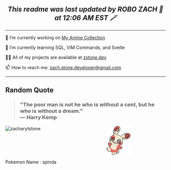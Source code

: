<h2 align="center" style="font-style: italic; font-weight: bold;"> This readme was last updated by ROBO ZACH 🤖 at 12:06 AM EST 🪄 </h2>

---

🔭 I’m currently working on [My Anime Collection](https://github.com/ZacharyTStone/My-Anime-Collection)

🌱 I’m currently learning SQL, VIM Commands, and Svelte

👨‍💻 All of my projects are available at [zstone.dev](https://www.zstone.dev/)

📫 How to reach me: [zach.stone.developer@gmail.com](mailto:zach.stone.developer@gmail.com)

---

<!-- Add a Quotes section -->

## Random Quote

<h3>
<blockquote>
  "The poor man is not he who is without a cent, but he who is without a dream."
<br>— Harry Kemp
</blockquote>
</h3>

<div style="display: flex; flex-wrap: no-wrap; width: 100%; gap: 16px">
        <img width="60%" src="https://github-readme-streak-stats.herokuapp.com/?user=zacharytstone" alt="zacharytstone" />
    <img width="15%" class='poke-img' src='https://raw.githubusercontent.com/PokeAPI/sprites/master/sprites/pokemon/other/dream-world/327.svg' alt='spinda'/>
</div>

<span class="poke-name"> Pokemon Name : spinda</span>
